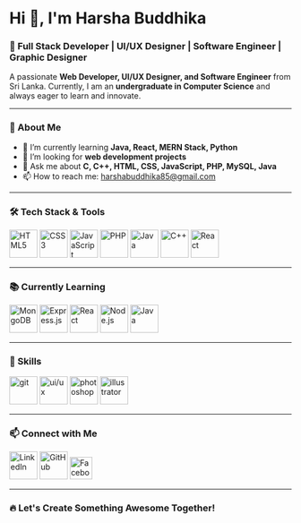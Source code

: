 # Hi 👋, I'm Harsha Buddhika

### 🚀 Full Stack Developer | UI/UX Designer | Software Engineer | Graphic Designer

A passionate **Web Developer, UI/UX Designer, and Software Engineer** from Sri Lanka. Currently, I am an **undergraduate in Computer Science** and always eager to learn and innovate.

---

### 🌱 About Me

- 🌱 I’m currently learning **Java, React, MERN Stack, Python**
- 🤝 I’m looking for **web development projects**
- 💬 Ask me about **C, C++, HTML, CSS, JavaScript, PHP, MySQL, Java**
- 📫 How to reach me: [harshabuddhika85@gmail.com](mailto:harshabuddhika85@gmail.com)

---

### 🛠 Tech Stack & Tools

<p align="left">
  <img src="https://cdn.jsdelivr.net/gh/devicons/devicon/icons/html5/html5-original.svg" alt="HTML5" width="50" height="50"/>
  <img src="https://cdn.jsdelivr.net/gh/devicons/devicon/icons/css3/css3-original.svg" alt="CSS3" width="50" height="50"/>
  <img src="https://cdn.jsdelivr.net/gh/devicons/devicon/icons/javascript/javascript-original.svg" alt="JavaScript" width="50" height="50"/>
  <img src="https://cdn.jsdelivr.net/gh/devicons/devicon/icons/php/php-original.svg" alt="PHP" width="50" height="50"/>
  <img src="https://cdn.jsdelivr.net/gh/devicons/devicon/icons/java/java-original.svg" alt="Java" width="50" height="50"/>
  <img src="https://cdn.jsdelivr.net/gh/devicons/devicon/icons/cplusplus/cplusplus-original.svg" alt="C++" width="50" height="50"/>
  <img src="https://cdn.jsdelivr.net/gh/devicons/devicon/icons/react/react-original.svg" alt="React" width="50" height="50"/>
</p>

---

### 📚 Currently Learning

<p align="left">
  <img src="https://cdn.jsdelivr.net/gh/devicons/devicon/icons/mongodb/mongodb-original.svg" alt="MongoDB" width="50" height="50"/>
  <img src="https://www.domeniclabbate.com/_next/static/media/express.27b48634.png" alt="Express.js" width="50" height="50"/>
  <img src="https://cdn.jsdelivr.net/gh/devicons/devicon/icons/react/react-original.svg" alt="React" width="50" height="50"/>
  <img src="https://cdn.jsdelivr.net/gh/devicons/devicon/icons/nodejs/nodejs-original.svg" alt="Node.js" width="50" height="50"/>
  <img src="https://cdn.jsdelivr.net/gh/devicons/devicon/icons/java/java-original.svg" alt="Java" width="50" height="50"/>
</p>

---
### 🎯 Skills
<p align="left">
  <img src="https://img.icons8.com/color/512/git.png" alt="git" width="50" height="50"/>
  <img src="https://static-00.iconduck.com/assets.00/apps-figma-icon-2048x2048-ctjj5ab7.png" alt="ui/ux" width="50" height="50"/>
  <img src="https://upload.wikimedia.org/wikipedia/commons/thumb/a/af/Adobe_Photoshop_CC_icon.svg/120px-Adobe_Photoshop_CC_icon.svg.png" alt="photoshop" width="50" height="50"/>
  <img src="https://upload.wikimedia.org/wikipedia/commons/thumb/f/fb/Adobe_Illustrator_CC_icon.svg/2101px-Adobe_Illustrator_CC_icon.svg.png" alt="illustrator" width="50" height="50"/>
</p>

---

### 📫 Connect with Me

<p align="left">
  <a href="https://www.linkedin.com/in/harsha-buddhika/"><img src="https://img.icons8.com/fluency/48/000000/linkedin.png" alt="LinkedIn" width="50" height="50"/></a>
  <a href="https://github.com/Harsha-Buddhika-Official"><img src="https://img.icons8.com/fluency/48/000000/github.png" alt="GitHub" width="50" height="50"/></a>
  <a href="https://www.facebook.com/harsha.buddika.5623"><img src="https://upload.wikimedia.org/wikipedia/commons/6/6c/Facebook_Logo_2023.png" alt="Facebook" width="40" height="40"/></a>
</p>

---

### 🔥 Let's Create Something Awesome Together!